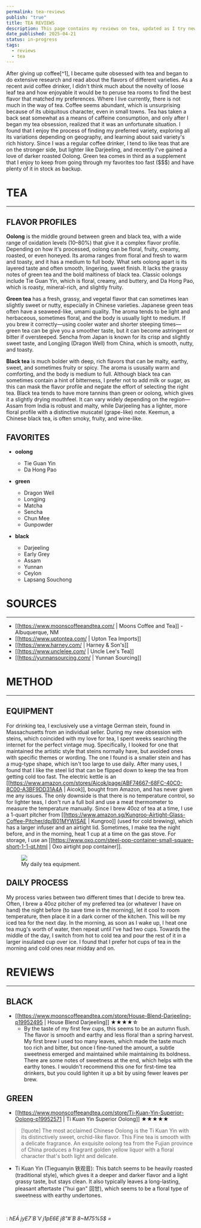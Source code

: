 ```yaml
---
permalink: tea-reviews
publish: "true"
title: TEA REVIEWS
description: This page contains my reviews on tea, updated as I try new variants
date_published: 2025-04-21
status: in-progress
tags:
  - reviews
  - tea
---
```

After giving up coffee[^1], I became quite obsessed with tea and began to do extensive research and read about the flavors of different varieties. As a recent avid coffee drinker, I didn't think much about the novelty of loose leaf tea and how enjoyable it would be to peruse tea rooms to find the best flavor that matched my preferences. Where I live currently, there is not much in the way of tea. Coffee seems abundant, which is unsurprising because of its ubiquitous character, even in small towns. Tea has taken a back seat somewhat as a means of caffeine consumption, and only after I began my tea obsession, realized that it was an unfortunate situation. I found that I enjoy the process of finding my preferred variety, exploring all its variations depending on geography, and learning about said variety's rich history. Since I was a regular coffee drinker, I tend to like teas that are on the stronger side, but lighter like Darjeeling, and recently I've gained a love of darker roasted Oolong. Green tea comes in third as a supplement that I enjoy to keep from going through my favorites too fast ($$$) and have plenty of it in stock as backup. 

# TEA
---
## FLAVOR PROFILES

**Oolong** is the middle ground between green and black tea, with a wide range of oxidation levels (10–80%) that give it a complex flavor profile. Depending on how it's processed, oolong can be floral, fruity, creamy, roasted, or even honeyed. Its aroma ranges from floral and fresh to warm and toasty, and it has a medium to full body. What sets oolong apart is its layered taste and often smooth, lingering, sweet finish. It lacks the grassy notes of green tea and the bold maltiness of black tea. Classic oolongs include Tie Guan Yin, which is floral, creamy, and buttery, and Da Hong Pao, which is roasty, mineral-rich, and slightly fruity.

**Green tea** has a fresh, grassy, and vegetal flavor that can sometimes lean slightly sweet or nutty, especially in Chinese varieties. Japanese green teas often have a seaweed-like, umami quality. The aroma tends to be light and herbaceous, sometimes floral, and the body is usually light to medium. If you brew it correctly—using cooler water and shorter steeping times—green tea can be give you a smoother taste, but it can become astringent or bitter if oversteeped. Sencha from Japan is known for its crisp and slightly sweet taste, and Longjing (Dragon Well) from China, which is smooth, nutty, and toasty.

**Black tea** is much bolder with deep, rich flavors that can be malty, earthy, sweet, and sometimes fruity or spicy. The aroma is ususally warm and comforting, and the body is medium to full. Although black tea can sometimes contain a hint of bitterness, I prefer not to add milk or sugar, as this can mask the flavor profile and negate the effort of selecting the right tea. Black tea tends to have more tannins than green or oolong, which gives it a slightly drying mouthfeel. It can vary widely depending on the region—Assam from India is robust and malty, while Darjeeling has a lighter, more floral profile with a distinctive muscatel (grape-like) note. Keemun, a Chinese black tea, is often smoky, fruity, and wine-like.

## FAVORITES

- **oolong**
  - Tie Guan Yin
  - Da Hong Pao

- **green**
  - Dragon Well
  -  Longjing
  -  Matcha
  -  Sencha
  - Chun Mee
  - Gunpowder


- **black**
  - Darjeeling
  - Early Grey
  - Assam
  - Yunnan
  - Ceylon
  - Lapsang Souchong


# SOURCES
---
- [[https://www.moonscoffeeandtea.com/ |  Moons Coffee and Tea]] - Albuquerque, NM
- [[https://www.uptontea.com/ | Upton Tea Imports]]
- [[https://www.harney.com/ | Harney & Son's]]
- [[https://www.unclelee.com/ | Uncle Lee's Tea]]
- [[https://yunnansourcing.com/ | Yunnan Sourcing]]

# METHOD
---
## EQUIPMENT

For drinking tea, I exclusively use a vintage German stein, found in Massachusetts from an individual seller. During my new obsession with steins, which coincided with my love for tea, I spent weeks searching the internet for the perfect vintage mug. Specifically, I looked for one that maintained the artistic style that steins normally have, but avoided ones with specific themes or wording. The one I found is a smaller stein and has a mug-type shape, which isn't too large to use daily. After many uses, I found that I like the steel lid that can be flipped down to keep the tea from getting cold too fast. The electric kettle is an [[https://www.amazon.com/stores/Aicok/page/ABF74667-68FC-40C0-8C00-A3BF9DD31A4A | Aicok]], bought from Amazon, and has never given me any issues. The only downside is that there is no temperature control, so for lighter teas, I don't run a full boil and use a meat thermometer to measure the temperature manually. Since I brew 40oz of tea at a time, I use a 1-quart pitcher from [[https://www.amazon.sg/Kungroo-Airtight-Glass-Coffee-Pitcher/dp/B01MYWISAE | Kungroo]] (used for cold brewing), which has a larger infuser and an airtight lid. Sometimes, I make tea the night before, and in the morning, heat 1 cup at a time on the gas stove. For storage, I use an [[https://www.oxo.com/steel-pop-container-small-square-short-1-1-qt.html | Oxo airtight pop container]].

<figure class="center">
<img  src="/static/images/tea-equipment.webp"/>
<figcaption>My daily tea equipment.</figcaption>
</figure>

## DAILY PROCESS
My process varies between two different times that I decide to brew tea. Often, I brew a 40oz pitcher of my preferred tea (or whatever I have on hand) the night before (to save time in the morning), let it cool to room temperature, then place it in a dark corner of the kitchen. This will be my iced tea for the next day. In the morning, as soon as I wake up, I heat one tea mug's worth of water, then repeat until I've had two cups. Towards the middle of the day, I switch from hot to cold tea and pour the rest of it in a larger insulated cup over ice. I found that I prefer hot cups of tea in the morning and cold ones near midday and on. 

# REVIEWS
---
## BLACK
- [[https://www.moonscoffeeandtea.com/store/House-Blend-Darjeeling-p19952495 | House Blend Darjeeling]] ★★★★☆
  - By the taste of my first few cups, this seems to be an autumn flush. The flavor is smooth and earthy and less floral than a spring harvest. My first brew I used too many leaves, which made the taste much too rich and bitter, but once I fine-tuned the amount, a subtle sweetness emerged and maintained while maintaining its boldness. There are some notes of sweetness at the end, which helps with the earthy tones. I wouldn't recommend this one for first-time tea drinkers, but you could lighten it up a bit by using fewer leaves per brew. 

## GREEN
- [[https://www.moonscoffeeandtea.com/store/Ti-Kuan-Yin-Superior-Oolong-p19952571 | Ti Kuan Yin Superior Oolong]] ★★★★★

> [!quote] The most acclaimed Chinese Oolong is the Ti Kuan Yin with its distinctively sweet, orchid-like flavor. This Fine tea is smooth with a delicate fragrance. An exquisite oolong tea from the Fujian province of China produces a fragrant golden yellow liquor with a floral character that's both light and delicate.

- Ti Kuan Yin (Tieguanyin 铁观音): This batch seems to be heavily roasted (traditional style), which gives it a deeper and darker flavor and a light grassy taste, but stays clean. It also typically leaves a long-lasting, pleasant aftertaste ("hui gan" 回甘), which seems to be a floral type of sweetness with earthy undertones.

</br>

<!-- spellchecker-disable -->
: <em><span class="elvish" data-content="Tea, what gives me life each day,">hEÁ jyE7\`B\`V j1pE6E j8"\#\`B 8\~M75%5$ =</span></em>
<!-- spellchecker-enable -->

</br>

[^footnote]:I switched to tea because I was consuming too much coffee daily, so I've been able to half my caffeine consumption. 